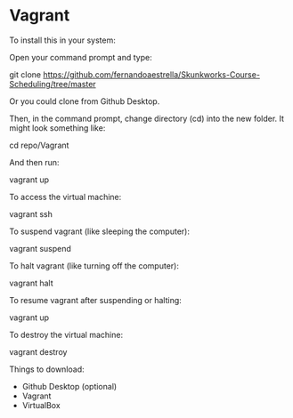 # Vagrant
To install this in your system:

Open your command prompt and type:

git clone https://github.com/fernandoaestrella/Skunkworks-Course-Scheduling/tree/master

Or you could clone from Github Desktop.

Then, in the command prompt, change directory (cd) into the new folder. It might look something like:

cd repo/Vagrant

And then run:

vagrant up

To access the virtual machine:

vagrant ssh

To suspend vagrant (like sleeping the computer):

vagrant suspend

To halt vagrant (like turning off the computer):

vagrant halt

To resume vagrant after suspending or halting:

vagrant up

To destroy the virtual machine:

vagrant destroy


Things to download:

- Github Desktop (optional)
- Vagrant
- VirtualBox

